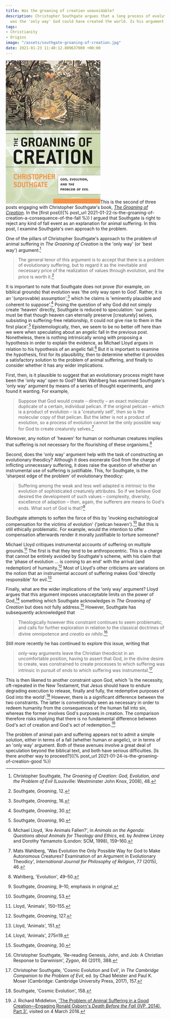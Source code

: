 ```yaml
---
title: Was the groaning of creation unavoidable?
description: Christopher Southgate argues that a long process of evolutionary suffering
  was the 'only way' God could have created the world. Is his argument persuasive?
tags:
- Christianity
- Origins
image: "/assets/southgate-groaning-of-creation.jpg"
date: 2021-01-23 11:40:12.809637000 +00:00
---
```

[<img alt="The Groaning of Creation: God, Evolution, and the Problem of Evil, by Christopher Southgate" src="/assets/southgate-groaning-of-creation.jpg" class="alignright" />](https://www.wjkbooks.com/Products/0664230903/the-groaning-of-creation.aspx "The Groaning of Creation: God, Evolution, and the Problem of Evil, by Christopher Southgate")This is the second of three posts engaging with Christopher Southgate's book, [_The Groaning of Creation_](https://www.wjkbooks.com/Products/0664230903/the-groaning-of-creation.aspx). In the [first post]({% post_url 2021-01-22-is-the-groaning-of-creation-a-consequence-of-the-fall %}) I argued that Southgate is right to reject any kind of fall event as an explanation for animal suffering. In this post, I examine Southgate's own approach to the problem.

One of the pillars of Christopher Southgate's approach to the problem of animal suffering in _The Groaning of Creation_ is the 'only way' (or 'best way') argument:[^33]

> The general tenor of this argument is to accept that there is a problem of evolutionary suffering, but to regard it as the inevitable and necessary price of the realization of values through evolution, and the price is worth it.[^34]

It is important to note that Southgate does not prove (for example, on biblical grounds) that evolution was 'the only way open to God'. Rather, it is an '(unprovable) assumption',[^35] which he claims is 'eminently plausible and coherent to suppose'.[^36] Posing the question of why God did not simply create 'heaven' directly, Southgate is reduced to speculation: 'our guess must be that though heaven can eternally preserve [creaturely] selves, subsisting in suffering-free relationship, it could not give rise to them in the first place'.[^37] Epistemologically, then, we seem to be no better off here than we were when speculating about an angelic fall in the previous post. Nonetheless, there is nothing intrinsically wrong with proposing a hypothesis in order to explain the evidence, as Michael Lloyd argues in relation to his hypothesis of an angelic fall.[^38] But it is important to examine the hypothesis, first for its plausibility, then to determine whether it provides a satisfactory solution to the problem of animal suffering, and finally to consider whether it has any wider implications.

First, then, is it plausible to suggest that an evolutionary process might have been the 'only way' open to God? Mats Wahlberg has examined Southgate's 'only way' argument by means of a series of thought experiments, and found it wanting. For example,

> Suppose that God would create &ndash; directly &ndash; an exact molecular duplicate of a certain, individual pelican. If the original pelican &ndash; which is a product of evolution &ndash; is a 'creaturely self', then so is the molecular copy of that pelican. But the latter is not a product of evolution, so a process of evolution cannot be the only possible way for God to create creaturely selves.[^39]

Moreover, any notion of 'heaven' for human or nonhuman creatures implies that suffering is not necessary for the flourishing of these organisms.[^40]

Second, does the 'only way' argument help with the task of constructing an evolutionary theodicy? Although it does exonerate God from the charge of inflicting unnecessary suffering, it does raise the question of whether an instrumental use of suffering is justifiable. This, for Southgate, is the 'sharpest edge of the problem' of evolutionary theodicy:

> Suffering among the weak and less well adapted is _intrinsic_ to the evolution of sophisticated creaturely attributes. So if we believe God desired the development of such values &ndash; complexity, diversity, excellence of adaption &ndash; then, again, the sufferers are means to God's ends. What sort of God is that?[^41]

Southgate attempts to soften the force of this by 'invoking eschatological compensation for the victims of evolution' ('pelican heaven').[^42] But this is still ethically problematic. For example, would the intention to offer compensation afterwards render it morally justifiable to torture someone?

Michael Lloyd critiques instrumental accounts of suffering on multiple grounds.[^43] The first is that they tend to be anthropocentric. This is a charge that cannot be entirely avoided by Southgate's scheme, with his claim that the 'phase of evolution ... is coming to an end' with the arrival (and redemption) of humanity.[^44] Most of Lloyd's other criticisms are variations on the notion that an instrumental account of suffering makes God 'directly responsible' for evil.[^45]

Finally, what are the wider implications of the 'only way' argument? Lloyd argues that this argument imposes unacceptable limits on the power of God,[^46] something which Southgate acknowledges in _The Groaning of Creation_ but does not fully address.[^47] However, Southgate has subsequently acknowledged that

> Theologically however this constraint continues to seem problematic, and calls for further exploration in relation to the classical doctrines of divine omnipotence and _creatio ex nihilo_.[^48]

Still more recently he has continued to explore this issue, writing that

> only-way arguments leave the Christian theodicist in an uncomfortable position, having to assert that God, in the divine desire to create, was constrained to create processes to which suffering was intrinsic in pursuit of ends to which suffering was instrumental.[^49]

This is then likened to another constraint upon God, which 'is the necessity, oft-repeated in the New Testament, that Jesus should have to endure degrading execution to release, finally and fully, the redemptive purposes of God into the world'.[^50] However, there is a significant difference between the two constraints. The latter is conventionally seen as necessary in order to redeem humanity from the consequences of the human fall into sin, whereas the former involves God's purposes in creation. The comparison therefore risks implying that there is no fundamental difference between God's act of creation and God's act of redemption.[^51]

The problem of animal pain and suffering appears not to admit a simple solution, either in terms of a fall (whether human or angelic), or in terms of an 'only way' argument. Both of these avenues involve a great deal of speculation beyond the biblical text, and both have serious difficulties. [Is there another way to proceed?]({% post_url 2021-01-24-is-the-groaning-of-creation-good %})

[^33]: Christopher Southgate, _The Groaning of Creation: God, Evolution, and the Problem of Evil_ (Louisville: Westminster John Knox, 2008), 48.
[^34]: Southgate, _Groaning_, 12.
[^35]: Southgate, _Groaning_, 16.
[^36]: Southgate, _Groaning_, 30.
[^37]: Southgate, _Groaning_, 90.
[^38]: Michael Lloyd, 'Are Animals Fallen?', in _Animals on the Agenda: Questions about Animals for Theology and Ethics_, ed. by Andrew Linzey and Dorothy Yamamoto (London: SCM, 1998), 159–160.
[^39]: Mats Wahlberg, 'Was Evolution the Only Possible Way for God to Make Autonomous Creatures? Examination of an Argument in Evolutionary Theodicy', _International Journal for Philosophy of Religion_, 77 (2015), 46.
[^40]: Wahlberg, 'Evolution', 49–50.
[^41]: Southgate, _Groaning_, 9–10, emphasis in original.
[^42]: Southgate, _Groaning_, 53.
[^43]: Lloyd, 'Animals', 150–155.
[^44]: Southgate, _Groaning_, 127.
[^45]: Lloyd, 'Animals', 151.
[^46]: Lloyd, 'Animals', 275n19.
[^47]: Southgate, _Groaning_, 30.
[^48]: Christopher Southgate, 'Re-reading Genesis, John, and Job: A Christian Response to Darwinism', _Zygon_, 46 (2011), 388.
[^49]: Christopher Southgate, 'Cosmic Evolution and Evil', in _The Cambridge Companion to the Problem of Evil_, ed. by Chad Meister and Paul K. Moser (Cambridge: Cambridge University Press, 2017), 157.
[^50]: Southgate, 'Cosmic Evolution', 158.
[^51]: J. Richard Middleton, ['The Problem of Animal Suffering in a Good Creation—Engaging Ronald Osborn's _Death Before the Fall_ (IVP, 2014), Part 3'](https://wp.me/p3VA6E-kY), visited on 4 March 2018.
